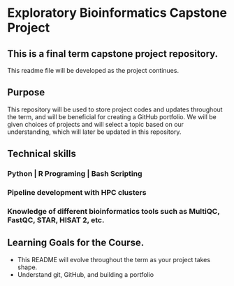 # Exploratory Bioinformatics Capstone Project
## This is a final term capstone project repository. 
This readme file will be developed as the project continues. 

## Purpose 
This repository will be used to store project codes and updates throughout the term, and will be beneficial for creating a GitHub portfolio. 
We will be given choices of projects and will select a topic based on our understanding, which will later be updated in this repository. 

## Technical skills 
### Python | R Programing | Bash Scripting 
### Pipeline development with HPC clusters 
### Knowledge of different bioinformatics tools such as MultiQC, FastQC, STAR, HISAT 2, etc. 

## Learning Goals for the Course.
* This README will evolve throughout the term as your project takes shape. 
* Understand git, GitHub, and building a portfolio 
